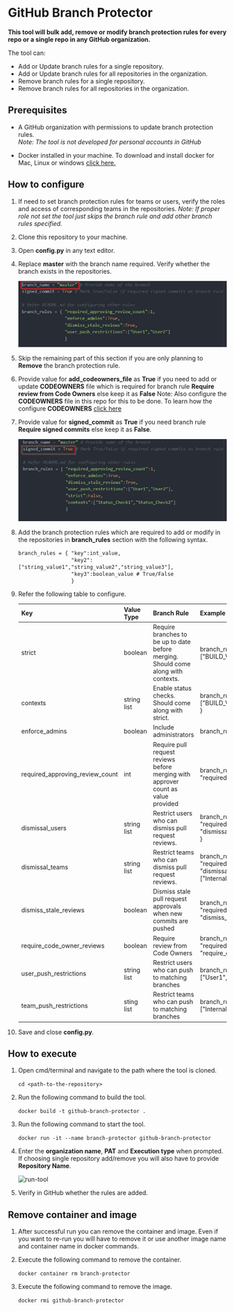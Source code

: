 # GitHub Branch Protector

**This tool will bulk add, remove or modify branch protection rules for every repo or a single repo in any GitHub organization.**

The tool can:
- Add or Update branch rules for a single repository.
- Add or Update branch rules for all repositories in the organization.
- Remove branch rules for a single repository.
- Remove branch rules for all repositories in the organization.

## Prerequisites

- A GitHub organization with permissions to update branch protection rules.<br>
  *Note: The tool is not developed for personal accounts in GitHub*

- Docker installed in your machine. To download and install docker for Mac, Linux or windows [click here.](https://docs.docker.com/get-docker/)

## How to configure

1. If need to set branch protection rules for teams or users, verify the roles and access of corresponding teams in the repositories.
   *Note: If proper role not set the tool just skips the branch rule and add other branch rules specified.*

2. Clone this repository to your machine.

3. Open **config.py** in any text editor.

4. Replace **master** with the branch name required. Verify whether the branch exists in the repositories.

   ![branch-name](./readme-files/branch-name.png)

5. Skip the remaining part of this section if you are only planning to **Remove** the branch protection rule.

6. Provide value for **add_codeowners_file** as **True** if you need to add or update **CODEOWNERS** file which is required for branch rule **Require review from Code Owners** else keep it as **False**
   Note: Also configure the **CODEOWNERS** file in this repo for this to be done. To learn how the configure **CODEOWNERS** [click here](https://docs.github.com/en/free-pro-team@latest/github/creating-cloning-and-archiving-repositories/about-code-owners)

7. Provide value for **signed_commit** as **True** if you need branch rule **Require signed commits** else keep it as **False**.

   ![signed-commit](./readme-files/signed-commit.png)

8. Add the branch protection rules which are required to add or modify in the repositories in **branch_rules** section with the following syntax.
   ```
   branch_rules = { "key":int_value,
                    "key2":["string_value1","string_value2","string_value3"],
                    "key3":boolean_value # True/False
                    }
    ```

9. Refer the following table to configure.

   | Key | Value Type | Branch Rule | Example |
   |-----|------------|-------------|---------|
   | strict | boolean | Require branches to be up to date before merging. Should come along with contexts. | branch_rules = { "strict":True,  "contexts": ["BUILD_VALIDATE_JOB"] } |
   | contexts | string list | Enable status checks. Should come along with strict. | branch_rules= { "strict":True, "contexts": ["BUILD_VALIDATE_JOB","CODE_SCAN_JOB"] } |
   | enforce_admins | boolean | Include administrators | branch_rules = { "enforce_admins":True } |
   | required_approving_review_count | int | Require pull request reviews before merging with approver count as value provided | branch_rules = { "required_approving_review_count":2 }
   | dismissal_users | string list | Restrict users who can dismiss pull request reviews. | branch_rules = { "required_approving_review_count":2, "dismissal_users":["User1","User2","User3"] } |
   | dismissal_teams | string list | Restrict teams who can dismiss pull request reviews. |  branch_rules = { "required_approving_review_count":2, "dismissal_teams":["Internal_App_Team","OSS_Devs"] } |
   | dismiss_stale_reviews | boolean | Dismiss stale pull request approvals when new commits are pushed | branch_rules = { "required_approving_review_count":1, "dismiss_stale_reviews": True } |
   | require_code_owner_reviews | boolean | Require review from Code Owners | branch_rules = { "required_approving_review_count":1, "require_code_owner_reviews": True } |
   | user_push_restrictions | string list | Restrict users who can push to matching branches | branch_rules = { "user_push_restrictions":["User1","User2","User3"] } |
   | team_push_restrictions | sting list | Restrict teams who can push to matching branches | branch_rules = { "team_push_restrictions":["Internal_App_Team","OSS_Devs"] } |

10. Save and close **config.py**.

## How to execute

1. Open cmd/terminal and navigate to the path where the tool is cloned.

    ```cd <path-to-the-repository>```

2. Run the following command to build the tool.

    ```docker build -t github-branch-protector .```

3. Run the following command to start the tool.

    ```docker run -it --name branch-protector github-branch-protector```

4. Enter the **organization name**, **PAT** and **Execution type** when prompted. If choosing single repository add/remove you will also have to provide **Repository Name**.

    ![run-tool](./readme-files/run-tool.png)

5. Verify in GitHub whether the rules are added.

## Remove container and image

1. After successful run you can remove the container and image. Even if you want to re-run you will have to remove it or use another image name and container name in docker commands.

2. Execute the following command to remove the container.

   ```docker container rm branch-protector```

3. Execute the following command to remove the image.

   ```docker rmi github-branch-protector```

